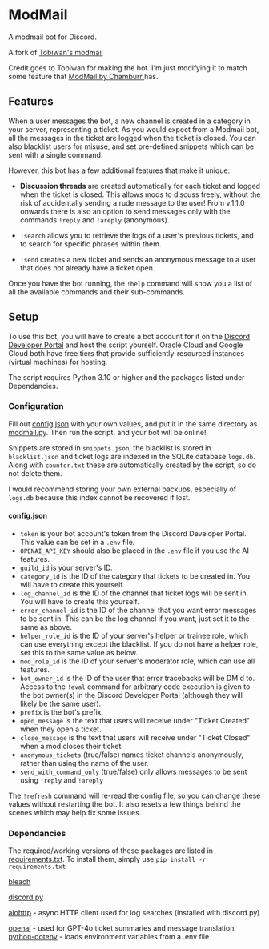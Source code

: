 # ModMail
A modmail bot for Discord.

A fork of [Tobiwan's modmail](https://github.com/TobiWan54/ModMail)

Credit goes to Tobiwan for making the bot. I'm just modifying it to match some feature that [ModMail by Chamburr ](https://github.com/chamburr/modmail) has.

## Features
When a user messages the bot, a new channel is created in a category in your server, representing a ticket. As you would expect from a Modmail bot, 
all the messages in the ticket are logged when the ticket is closed. You can also blacklist users for misuse, and set pre-defined snippets which can 
be sent with a single command.

However, this bot has a few additional features that make it unique:

- **Discussion threads** are created automatically for each ticket and logged when the ticket is closed.
This allows mods to discuss freely, without the risk of accidentally sending a rude message to the user! From v.1.1.0 onwards there is also an
option to send messages only with the commands `!reply` and `!areply` (anonymous).

- `!search` allows you to retrieve the logs of a user's previous tickets, and to search for specific phrases within them.

- `!send` creates a new ticket and sends an anonymous message to a user that does not already have a ticket open.

Once you have the bot running, the `!help` command will show you a list of all the available commands and their sub-commands.

## Setup

To use this bot, you will have to create a bot account for it on the [Discord Developer Portal](https://discord.com/developers)
and host the script yourself. Oracle Cloud and Google Cloud both have free tiers that provide sufficiently-resourced instances 
(virtual machines) for hosting.

The script requires Python 3.10 or higher and the packages listed under Dependancies.

### Configuration
Fill out [config.json](templates/config.json) with your own values, and put it in the same 
directory as [modmail.py](modmail.py). Then run the script, and your bot will be online!

Snippets are stored in `snippets.json`, the blacklist is stored in `blacklist.json` and ticket logs are indexed in the SQLite database `logs.db`.
Along with `counter.txt` these are automatically created by the script, so do not delete them.

I would recommend storing your own external backups, especially of `logs.db` because this index cannot be recovered if lost.

#### config.json

- `token` is your bot account's token from the Discord Developer Portal. This value can be set in a `.env` file.
- `OPENAI_API_KEY` should also be placed in the `.env` file if you use the AI features.
- `guild_id` is your server's ID.
- `category_id` is the ID of the category that tickets to be created in. You will have to create this yourself.
- `log_channel_id` is the ID of the channel that ticket logs will be sent in.
You will have to create this yourself.
- `error_channel_id` is the ID of the channel that you want error messages to be sent in.
This can be the log channel if you want, just set it to the same as above.
- `helper_role_id` is the ID of your server's helper or trainee role, which can use everything except the blacklist.
If you do not have a helper role, set this to the same value as below.
- `mod_role_id` is the ID of your server's moderator role, which can use all features.
- `bot_owner_id` is the ID of the user that error tracebacks will be DM'd to. Access to the `!eval` command for arbitrary code execution 
is given to the bot owner(s) in the Discord Developer Portal (although they will likely be the same user).
- `prefix` is the bot's prefix.
- `open_message` is the text that users will receive under "Ticket Created" when they open a ticket.
- `close_message` is the text that users will receive under "Ticket Closed" when a mod closes their ticket.
- `anonymous_tickets` (true/false) names ticket channels anonymously, rather than using the name of the user.
- `send_with_command_only` (true/false) only allows messages to be sent using `!reply` and `!areply`

The `!refresh` command will re-read the config file, so you can change these values without restarting the bot.
It also resets a few things behind the scenes which may help fix some issues.

### Dependancies

The required/working versions of these packages are listed in [requirements.txt](requirements.txt). To install them, simply use `pip install -r requirements.txt`

[bleach](https://github.com/mozilla/bleach)

[discord.py](https://github.com/Rapptz/discord.py)

[aiohttp](https://github.com/aio-libs/aiohttp) - async HTTP client used for log searches (installed with discord.py)

[openai](https://github.com/openai/openai-python) - used for GPT-4o ticket summaries and message translation
[python-dotenv](https://github.com/theskumar/python-dotenv) - loads environment variables from a .env file
